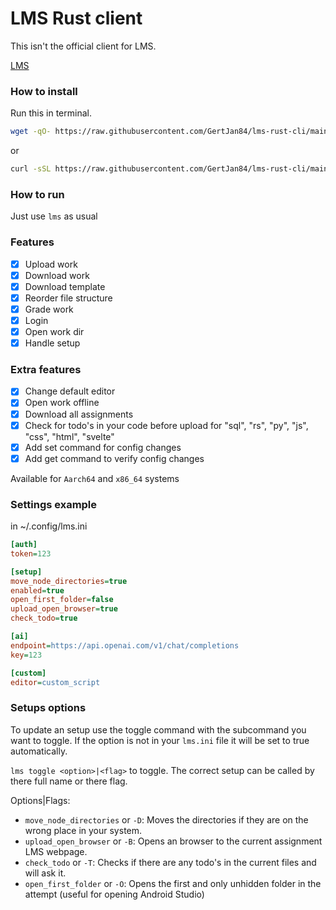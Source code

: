 # LMS Rust client

This isn't the official client for LMS.

[LMS](https://gitlab.com/saxion.nl/42/lms42)

### How to install

Run this in terminal.

```bash
wget -qO- https://raw.githubusercontent.com/GertJan84/lms-rust-cli/main/install | python
```
or

```bash
curl -sSL https://raw.githubusercontent.com/GertJan84/lms-rust-cli/main/install | python
```

### How to run

Just use `lms` as usual

### Features

- [x] Upload work
- [x] Download work
- [x] Download template
- [x] Reorder file structure
- [x] Grade work
- [x] Login
- [x] Open work dir
- [x] Handle setup

### Extra features

- [x] Change default editor
- [x] Open work offline
- [x] Download all assignments
- [x] Check for todo's in your code before upload for "sql", "rs", "py", "js", "css", "html", "svelte"
- [x] Add set command for config changes
- [x] Add get command to verify config changes

Available for `Aarch64` and `x86_64` systems

### Settings example

in ~/.config/lms.ini

```ini
[auth]
token=123

[setup]
move_node_directories=true
enabled=true
open_first_folder=false
upload_open_browser=true
check_todo=true

[ai]
endpoint=https://api.openai.com/v1/chat/completions 
key=123

[custom]
editor=custom_script
```

### Setups options

To update an setup use the toggle command with the subcommand you want to toggle.
If the option is not in your `lms.ini` file it will be set to true automatically.

`lms toggle <option>|<flag>` to toggle. The correct setup can be called by there full name or there flag.

Options|Flags:

- `move_node_directories` or `-D`: Moves the directories if they are on the wrong place in your system.
- `upload_open_browser` or `-B`: Opens an browser to the current assignment LMS webpage.
- `check_todo` or `-T`: Checks if there are any todo's in the current files and will ask it.
- `open_first_folder` or `-O`: Opens the first and only unhidden folder in the attempt (useful for opening Android Studio)
